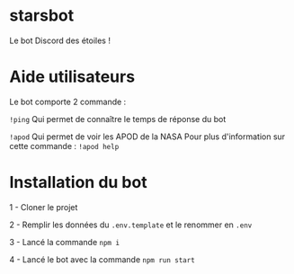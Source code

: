 # starsbot
Le bot Discord des étoiles !

# Aide utilisateurs
Le bot comporte 2 commande :

`!ping` Qui permet de connaître le temps de réponse du bot

`!apod` Qui permet de voir les APOD de la NASA
Pour plus d'information sur cette commande : `!apod help`

# Installation du bot
1 - Cloner le projet

2 - Remplir les données du `.env.template` et le renommer en `.env`

3 - Lancé la commande `npm i`

4 - Lancé le bot avec la commande `npm run start`

